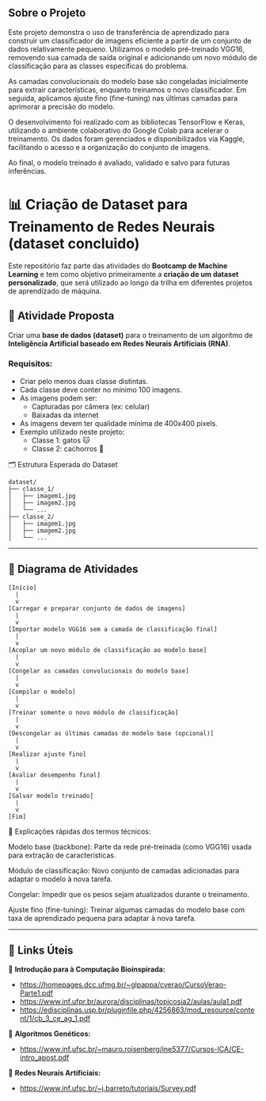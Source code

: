 ## Sobre o Projeto

Este projeto demonstra o uso de transferência de aprendizado para construir um classificador de imagens eficiente a partir de um conjunto de dados relativamente pequeno. Utilizamos o modelo pré-treinado VGG16, removendo sua camada de saída original e adicionando um novo módulo de classificação para as classes específicas do problema.

As camadas convolucionais do modelo base são congeladas inicialmente para extrair características, enquanto treinamos o novo classificador. Em seguida, aplicamos ajuste fino (fine-tuning) nas últimas camadas para aprimorar a precisão do modelo.

O desenvolvimento foi realizado com as bibliotecas TensorFlow e Keras, utilizando o ambiente colaborativo do Google Colab para acelerar o treinamento. Os dados foram gerenciados e disponibilizados via Kaggle, facilitando o acesso e a organização do conjunto de imagens.

Ao final, o modelo treinado é avaliado, validado e salvo para futuras inferências.


# 📊 Criação de Dataset para Treinamento de Redes Neurais (dataset concluido)

Este repositório faz parte das atividades do **Bootcamp de Machine Learning** e tem como objetivo primeiramente a **criação de um dataset personalizado**, que será utilizado ao longo da trilha em diferentes projetos de aprendizado de máquina.

## 🧠 Atividade Proposta

Criar uma **base de dados (dataset)** para o treinamento de um algoritmo de **Inteligência Artificial baseado em Redes Neurais Artificiais (RNA)**.

### Requisitos:

- Criar pelo menos duas classe distintas.
- Cada classe deve conter no mínimo 100 imagens.
- As imagens podem ser:
  - Capturadas por câmera (ex: celular)
  - Baixadas da internet
- As imagens devem ter qualidade mínima de 400x400 pixels.
- Exemplo utilizado neste projeto: 
  - Classe 1: gatos 🐱
  - Classe 2: cachorros 🐶

🗂 Estrutura Esperada do Dataset
```
dataset/
├── classe_1/
│   ├── imagem1.jpg
│   ├── imagem2.jpg
│   └── ...
├── classe_2/
│   ├── imagem1.jpg
│   ├── imagem2.jpg
│   └── ...
```
---

## 📘 Diagrama de Atividades
```
[Início]
  |
  v
[Carregar e preparar conjunto de dados de imagens]
  |
  v
[Importar modelo VGG16 sem a camada de classificação final]
  |
  v
[Acoplar um novo módulo de classificação ao modelo base]
  |
  v
[Congelar as camadas convolucionais do modelo base]
  |
  v
[Compilar o modelo]
  |
  v
[Treinar somente o novo módulo de classificação]
  |
  v
[Descongelar as últimas camadas do modelo base (opcional)]
  |
  v
[Realizar ajuste fino]
  |
  v
[Avaliar desempenho final]
  |
  v
[Salvar modelo treinado]
  |
  v
[Fim]
```
📝 Explicações rápidas dos termos técnicos:

Modelo base (backbone): Parte da rede pré-treinada (como VGG16) usada para extração de características.

Módulo de classificação: Novo conjunto de camadas adicionadas para adaptar o modelo à nova tarefa.

Congelar: Impedir que os pesos sejam atualizados durante o treinamento.

Ajuste fino (fine-tuning): Treinar algumas camadas do modelo base com taxa de aprendizado pequena para adaptar à nova tarefa.

---

## 📌 Links Úteis

📘 **Introdução para à Computação Bioinspirada:**
- https://homepages.dcc.ufmg.br/~glpappa/cverao/CursoVerao-Parte1.pdf  
- https://www.inf.ufpr.br/aurora/disciplinas/topicosia2/aulas/aula1.pdf  
- https://edisciplinas.usp.br/pluginfile.php/4256863/mod_resource/content/1/cb_3_ce_ag_1.pdf  

🧬 **Algoritmos Genéticos:**
- https://www.inf.ufsc.br/~mauro.roisenberg/ine5377/Cursos-ICA/CE-intro_apost.pdf  

🧠 **Redes Neurais Artificiais:**
- https://www.inf.ufsc.br/~j.barreto/tutoriais/Survey.pdf

